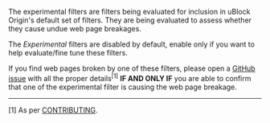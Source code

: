 The experimental filters are filters being evaluated for inclusion in uBlock Origin's default set of filters. They are being evaluated to assess whether they cause undue web page breakages.

The _Experimental_ filters are disabled by default, enable only if you want to help evaluate/fine tune these filters.

If you find web pages broken by one of these filters, please open a [GitHub issue](https://github.com/gorhill/uBlock/issues) with all the proper details<sup>[1]</sup> **IF AND ONLY IF** you are able to confirm that one of the experimental filter is causing the web page breakage.

***

[1] As per [CONTRIBUTING](https://github.com/gorhill/uBlock/blob/master/CONTRIBUTING.md).